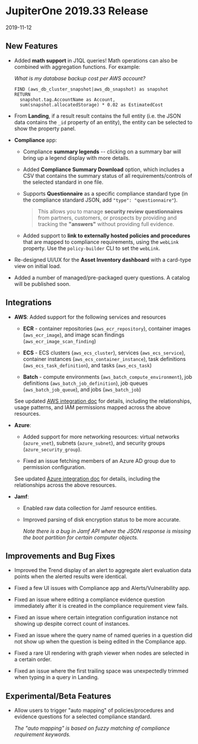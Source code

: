 # JupiterOne 2019.33 Release

2019-11-12

## New Features

- Added **math support** in J1QL queries! Math operations can also be combined
  with aggregation functions. For example:

  _What is my database backup cost per AWS account?_

  ```j1ql
  FIND (aws_db_cluster_snapshot|aws_db_snapshot) as snapshot
  RETURN
    snapshot.tag.AccountName as Account,
    sum(snapshot.allocatedStorage) * 0.02 as EstimatedCost
  ```

- From **Landing**, if a result result contains the full entity (i.e. the JSON
  data contains the `_id` property of an entity), the entity can be selected to
  show the property panel.

- **Compliance** app:

  - Compliance **summary legends** -- clicking on a summary bar will bring up a
    legend display with more details.

  - Added **Compliance Summary Download** option, which includes a CSV that
    contains the summary status of all requirements/controls of the selected
    standard in one file.

  - Supports **Questionnaire** as a specific compliance standard type (in the
    compliance standard JSON, add `"type": "questionnaire"`).

    > This allows you to manage **security review questionnaires** from partners,
    customers, or prospects by providing and tracking the **"answers"** without
    providing full evidence.

  - Added support to **link to externally hosted policies and procedures** that
    are mapped to compliance requirements, using the `webLink` property. Use the
    `policy-builder` CLI to set the `webLink`.

- Re-designed UI/UX for the **Asset Inventory dashboard** with a card-type view
  on initial load.

- Added a number of managed/pre-packaged query questions. A catalog will be
  published soon.

## Integrations

- **AWS**: Added support for the following services and resources

  - **ECR** - container repositories (`aws_ecr_repository`), container images
    (`aws_ecr_image`), and image scan findings (`aws_ecr_image_scan_finding`)
  
  - **ECS** - ECS clusters (`aws_ecs_cluster`), services (`aws_ecs_service`),
    container instances (`aws_ecs_container_instance`), task definitions
    (`aws_ecs_task_definition`), and tasks (`aws_ecs_task`)

  - **Batch** - compute environments (`aws_batch_compute_environment`), job
    definitions (`aws_batch_job_definition`), job queues (`aws_batch_job_queue`),
    and jobs (`aws_batch_job`)

  See updated [AWS integration doc](../docs/integrations/aws/index.md) for
  details, including the relationships, usage patterns, and IAM permissions
  mapped across the above resources.

- **Azure**:

  - Added support for more networking resources: virtual networks
    (`azure_vnet`), subnets (`azure_subnet`), and security groups
    (`azure_security_group`).

  - Fixed an issue fetching members of an Azure AD group due to permission
    configuration.

  See updated [Azure integration doc](../docs/integrations/azure/graph-azure.md)
  for details, including the relationships across the above resources.

- **Jamf**:
  
  - Enabled raw data collection for Jamf resource entities.

  - Improved parsing of disk encryption status to be more accurate.

    _Note there is a bug in Jamf API where the JSON response is missing the boot partition for certain computer objects._

## Improvements and Bug Fixes

- Improved the Trend display of an alert to aggregate alert evaluation data
  points when the alerted results were identical.

- Fixed a few UI issues with Compliance app and Alerts/Vulnerability app.

- Fixed an issue where editing a compliance evidence question immediately after
  it is created in the compliance requirement view fails.

- Fixed an issue where certain integration configuration instance not showing up
  despite correct count of instances.

- Fixed an issue where the query name of named queries in a question did not
  show up when the question is being edited in the Compliance app.

- Fixed a rare UI rendering with graph viewer when nodes are selected in a
  certain order.

- Fixed an issue where the first trailing space was unexpectedly trimmed when
  typing in a query in Landing.

## Experimental/Beta Features

- Allow users to trigger "auto mapping" of policies/procedures and evidence
  questions for a selected compliance standard.
  
  _The "auto mapping" is based on fuzzy matching of compliance requirement keywords._
